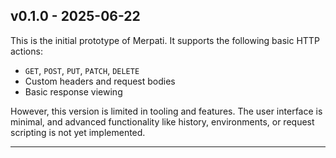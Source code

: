 ## v0.1.0 - 2025-06-22

This is the initial prototype of Merpati. It supports the following basic HTTP actions:

- `GET`, `POST`, `PUT`, `PATCH`, `DELETE`
- Custom headers and request bodies
- Basic response viewing

However, this version is limited in tooling and features. The user interface is minimal, and advanced functionality like history, environments, or request scripting is not yet implemented.

---
